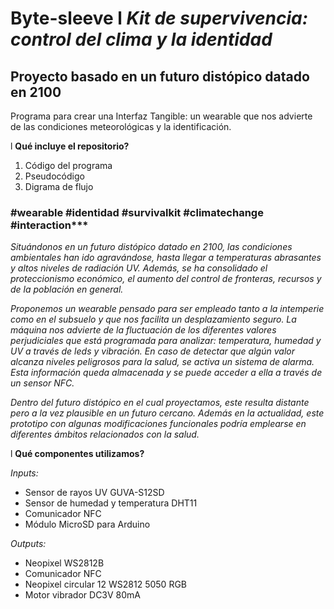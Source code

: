 # Byte-sleeve l *Kit de supervivencia: control del clima y la identidad*
## Proyecto basado en un futuro distópico datado en 2100
Programa para crear una Interfaz Tangible: un wearable que nos advierte de las condiciones meteorológicas y la identificación.

l **Qué incluye el repositorio?**
1. Código del programa 
2. Pseudocódigo
3. Digrama de flujo

### #wearable #identidad #survivalkit #climatechange #interaction***

*Situándonos en un futuro distópico datado en 2100, las condiciones ambientales han ido agravándose, hasta llegar a temperaturas abrasantes y altos niveles de radiación UV. Además, se ha consolidado el proteccionismo económico, el aumento del control de fronteras, recursos y de la población en general.*

*Proponemos un wearable pensado para ser empleado tanto a la intemperie como en el subsuelo y que nos facilita un desplazamiento seguro. La máquina nos advierte de la fluctuación de los diferentes valores perjudiciales que está programada para analizar: temperatura, humedad y UV a través de leds y vibración. En caso de detectar que algún valor alcanza niveles peligrosos para la salud, se activa un sistema de alarma. Esta información queda almacenada y se puede acceder a ella a través de un sensor NFC.*

*Dentro del futuro distópico en el cual proyectamos, este resulta distante pero a la vez plausible en un futuro cercano. Además en la actualidad, este prototipo con algunas modificaciones funcionales podría emplearse en diferentes ámbitos relacionados con la salud.*

l **Qué componentes utilizamos?**

*Inputs:*
* Sensor de rayos UV GUVA-S12SD 
* Sensor de humedad y temperatura DHT11
* Comunicador NFC
* Módulo MicroSD para Arduino

*Outputs:*
* Neopixel WS2812B
* Comunicador NFC
* Neopixel circular 12 WS2812 5050 RGB
* Motor vibrador DC3V 80mA
